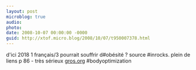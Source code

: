 ```yaml
---
layout: post
microblog: true
audio: 
photo: 
date: 2008-10-07 00:00:00 -0000
guid: http://xtof.micro.blog/2008/10/07/t950007378.html
---
```

d'ici 2018 1 français/3 pourrait souffrir d#obésité ? source #inrocks. plein de liens p 86 - très sérieux [gros.org](http://gros.org) #bodyoptimization
